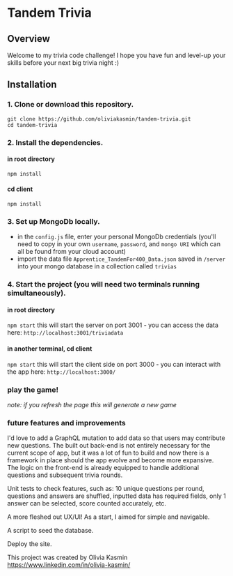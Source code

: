 # Tandem Trivia

## Overview

Welcome to my trivia code challenge! I hope you have fun and level-up your skills before your next big trivia night :)

## Installation

### 1. Clone or download this repository.

```
git clone https://github.com/oliviakasmin/tandem-trivia.git
cd tandem-trivia
```

### 2. Install the dependencies.

#### in root directory

`npm install`

#### cd client

`npm install`

### 3. Set up MongoDb locally.

- in the `config.js` file, enter your personal MongoDb credentials (you'll need to copy in your own `username`, `password`, and `mongo URI` which can all be found from your cloud account)
- import the data file `Apprentice_TandemFor400_Data.json` saved in `/server` into your mongo database in a collection called `trivias`

### 4. Start the project (you will need two terminals running simultaneously).

#### in root directory

`npm start`
this will start the server on port 3001 - you can access the data here: `http://localhost:3001/triviadata`

#### in another terminal, cd client

`npm start`
this will start the client side on port 3000 - you can interact with the app here: `http://localhost:3000/`

### play the game!

_note: if you refresh the page this will generate a new game_

### future features and improvements

I'd love to add a GraphQL mutation to add data so that users may contribute new questions. The built out back-end is not entirely necessary for the current scope of app, but it was a lot of fun to build and now there is a framework in place should the app evolve and become more expansive. The logic on the front-end is already equipped to handle additional questions and subsequent trivia rounds.

Unit tests to check features, such as: 10 unique questions per round, questions and answers are shuffled, inputted data has required fields, only 1 answer can be selected, score counted accurately, etc.

A more fleshed out UX/UI! As a start, I aimed for simple and navigable.

A script to seed the database.

Deploy the site.

This project was created by Olivia Kasmin
https://www.linkedin.com/in/olivia-kasmin/
